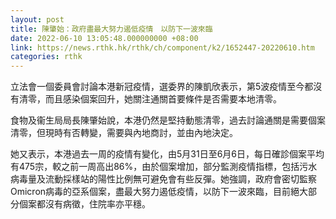```yaml
---
layout: post
title: 陳肇始：政府盡最大努力遏低疫情　以防下一波來臨
date: 2022-06-10 13:05:48.000000000 +08:00
link: https://news.rthk.hk/rthk/ch/component/k2/1652447-20220610.htm
categories: rthk
---
```


立法會一個委員會討論本港新冠疫情，選委界的陳凱欣表示，第5波疫情至今都沒有清零，而且感染個案回升，她關注通關首要條件是否需要本地清零。

食物及衞生局局長陳肇始說，本港仍然是堅持動態清零，過去討論通關是需要個案清零，但現時有否轉變，需要與內地商討，並由內地決定。

她又表示，本港過去一周的疫情有變化，由5月31日至6月6日，每日確診個案平均有475宗，較之前一周高出86%，由於個案增加，部分監測疫情指標，包括污水病毒量及流動採樣站的陽性比例無可避免會有些反彈。她強調，政府會密切監察Omicron病毒的亞系個案，盡最大努力遏低疫情，以防下一波來臨，目前絕大部分個案都沒有病徵，住院率亦平穩。
